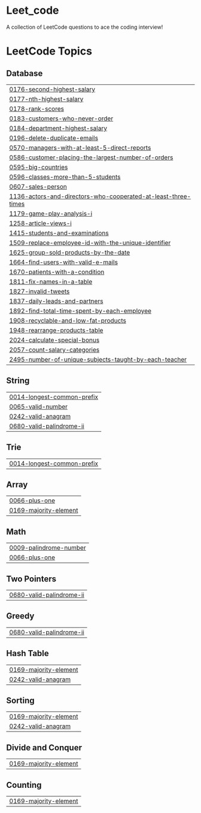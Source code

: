 # Leet_code
A collection of LeetCode questions to ace the coding interview!

<!---LeetCode Topics Start-->
# LeetCode Topics
## Database
|  |
| ------- |
| [0176-second-highest-salary](https://github.com/Abinayak03/Leet_code/tree/master/0176-second-highest-salary) |
| [0177-nth-highest-salary](https://github.com/Abinayak03/Leet_code/tree/master/0177-nth-highest-salary) |
| [0178-rank-scores](https://github.com/Abinayak03/Leet_code/tree/master/0178-rank-scores) |
| [0183-customers-who-never-order](https://github.com/Abinayak03/Leet_code/tree/master/0183-customers-who-never-order) |
| [0184-department-highest-salary](https://github.com/Abinayak03/Leet_code/tree/master/0184-department-highest-salary) |
| [0196-delete-duplicate-emails](https://github.com/Abinayak03/Leet_code/tree/master/0196-delete-duplicate-emails) |
| [0570-managers-with-at-least-5-direct-reports](https://github.com/Abinayak03/Leet_code/tree/master/0570-managers-with-at-least-5-direct-reports) |
| [0586-customer-placing-the-largest-number-of-orders](https://github.com/Abinayak03/Leet_code/tree/master/0586-customer-placing-the-largest-number-of-orders) |
| [0595-big-countries](https://github.com/Abinayak03/Leet_code/tree/master/0595-big-countries) |
| [0596-classes-more-than-5-students](https://github.com/Abinayak03/Leet_code/tree/master/0596-classes-more-than-5-students) |
| [0607-sales-person](https://github.com/Abinayak03/Leet_code/tree/master/0607-sales-person) |
| [1136-actors-and-directors-who-cooperated-at-least-three-times](https://github.com/Abinayak03/Leet_code/tree/master/1136-actors-and-directors-who-cooperated-at-least-three-times) |
| [1179-game-play-analysis-i](https://github.com/Abinayak03/Leet_code/tree/master/1179-game-play-analysis-i) |
| [1258-article-views-i](https://github.com/Abinayak03/Leet_code/tree/master/1258-article-views-i) |
| [1415-students-and-examinations](https://github.com/Abinayak03/Leet_code/tree/master/1415-students-and-examinations) |
| [1509-replace-employee-id-with-the-unique-identifier](https://github.com/Abinayak03/Leet_code/tree/master/1509-replace-employee-id-with-the-unique-identifier) |
| [1625-group-sold-products-by-the-date](https://github.com/Abinayak03/Leet_code/tree/master/1625-group-sold-products-by-the-date) |
| [1664-find-users-with-valid-e-mails](https://github.com/Abinayak03/Leet_code/tree/master/1664-find-users-with-valid-e-mails) |
| [1670-patients-with-a-condition](https://github.com/Abinayak03/Leet_code/tree/master/1670-patients-with-a-condition) |
| [1811-fix-names-in-a-table](https://github.com/Abinayak03/Leet_code/tree/master/1811-fix-names-in-a-table) |
| [1827-invalid-tweets](https://github.com/Abinayak03/Leet_code/tree/master/1827-invalid-tweets) |
| [1837-daily-leads-and-partners](https://github.com/Abinayak03/Leet_code/tree/master/1837-daily-leads-and-partners) |
| [1892-find-total-time-spent-by-each-employee](https://github.com/Abinayak03/Leet_code/tree/master/1892-find-total-time-spent-by-each-employee) |
| [1908-recyclable-and-low-fat-products](https://github.com/Abinayak03/Leet_code/tree/master/1908-recyclable-and-low-fat-products) |
| [1948-rearrange-products-table](https://github.com/Abinayak03/Leet_code/tree/master/1948-rearrange-products-table) |
| [2024-calculate-special-bonus](https://github.com/Abinayak03/Leet_code/tree/master/2024-calculate-special-bonus) |
| [2057-count-salary-categories](https://github.com/Abinayak03/Leet_code/tree/master/2057-count-salary-categories) |
| [2495-number-of-unique-subjects-taught-by-each-teacher](https://github.com/Abinayak03/Leet_code/tree/master/2495-number-of-unique-subjects-taught-by-each-teacher) |
## String
|  |
| ------- |
| [0014-longest-common-prefix](https://github.com/Abinayak03/Leet_code/tree/master/0014-longest-common-prefix) |
| [0065-valid-number](https://github.com/Abinayak03/Leet_code/tree/master/0065-valid-number) |
| [0242-valid-anagram](https://github.com/Abinayak03/Leet_code/tree/master/0242-valid-anagram) |
| [0680-valid-palindrome-ii](https://github.com/Abinayak03/Leet_code/tree/master/0680-valid-palindrome-ii) |
## Trie
|  |
| ------- |
| [0014-longest-common-prefix](https://github.com/Abinayak03/Leet_code/tree/master/0014-longest-common-prefix) |
## Array
|  |
| ------- |
| [0066-plus-one](https://github.com/Abinayak03/Leet_code/tree/master/0066-plus-one) |
| [0169-majority-element](https://github.com/Abinayak03/Leet_code/tree/master/0169-majority-element) |
## Math
|  |
| ------- |
| [0009-palindrome-number](https://github.com/Abinayak03/Leet_code/tree/master/0009-palindrome-number) |
| [0066-plus-one](https://github.com/Abinayak03/Leet_code/tree/master/0066-plus-one) |
## Two Pointers
|  |
| ------- |
| [0680-valid-palindrome-ii](https://github.com/Abinayak03/Leet_code/tree/master/0680-valid-palindrome-ii) |
## Greedy
|  |
| ------- |
| [0680-valid-palindrome-ii](https://github.com/Abinayak03/Leet_code/tree/master/0680-valid-palindrome-ii) |
## Hash Table
|  |
| ------- |
| [0169-majority-element](https://github.com/Abinayak03/Leet_code/tree/master/0169-majority-element) |
| [0242-valid-anagram](https://github.com/Abinayak03/Leet_code/tree/master/0242-valid-anagram) |
## Sorting
|  |
| ------- |
| [0169-majority-element](https://github.com/Abinayak03/Leet_code/tree/master/0169-majority-element) |
| [0242-valid-anagram](https://github.com/Abinayak03/Leet_code/tree/master/0242-valid-anagram) |
## Divide and Conquer
|  |
| ------- |
| [0169-majority-element](https://github.com/Abinayak03/Leet_code/tree/master/0169-majority-element) |
## Counting
|  |
| ------- |
| [0169-majority-element](https://github.com/Abinayak03/Leet_code/tree/master/0169-majority-element) |
<!---LeetCode Topics End-->
